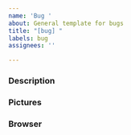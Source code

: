```yaml
---
name: 'Bug '
about: General template for bugs
title: "[bug] "
labels: bug
assignees: ''

---
```


### Description


### Pictures

### Browser
<!-- 
https://www.whatismybrowser.com/
-->

